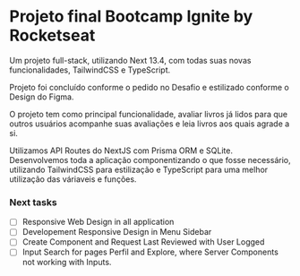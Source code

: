 # Projeto final Bootcamp Ignite by Rocketseat

Um projeto full-stack, utilizando Next 13.4, com todas suas novas funcionalidades, TailwindCSS e TypeScript.


Projeto foi concluído conforme o pedido no Desafio e estilizado conforme o Design do Figma.

O projeto tem como principal funcionalidade, avaliar livros já lidos para que outros usuários acompanhe suas avaliações e leia livros aos quais agrade a si.

Utilizamos API Routes do NextJS com Prisma ORM e SQLite.
Desenvolvemos toda a aplicação componentizando o que fosse necessário, utilizando TailwindCSS para estilização e TypeScript para uma melhor utilização das váriaveis e funções.


### Next tasks

- [ ] Responsive Web Design in all application <br />
- [ ] Developement Responsive Design in Menu Sidebar <br />
- [ ] Create Component and Request Last Reviewed with User Logged <br />
- [ ] Input Search for pages Perfil and Explore, where Server Components not working with Inputs. <br />
